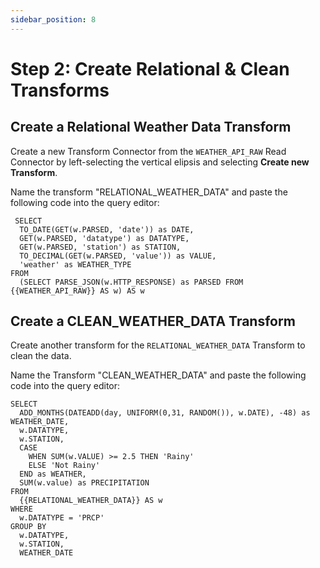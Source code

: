 ```yaml
---
sidebar_position: 8
---
```


# Step 2: Create Relational & Clean Transforms

## Create a Relational Weather Data Transform
Create a new Transform Connector from the `WEATHER_API_RAW` Read Connector by left-selecting the vertical elipsis and selecting **Create new Transform**. 

Name the transform "RELATIONAL_WEATHER_DATA" and paste the following code into the query editor:

```
 SELECT
  TO_DATE(GET(w.PARSED, 'date')) as DATE,
  GET(w.PARSED, 'datatype') as DATATYPE, 
  GET(w.PARSED, 'station') as STATION,
  TO_DECIMAL(GET(w.PARSED, 'value')) as VALUE,
  'weather' as WEATHER_TYPE
FROM
  (SELECT PARSE_JSON(w.HTTP_RESPONSE) as PARSED FROM {{WEATHER_API_RAW}} AS w) AS w
  ```

## Create a CLEAN_WEATHER_DATA Transform
Create another transform for the `RELATIONAL_WEATHER_DATA` Transform to clean the data. 

Name the Transform "CLEAN_WEATHER_DATA" and paste the following code into the query editor:

```
SELECT 
  ADD_MONTHS(DATEADD(day, UNIFORM(0,31, RANDOM()), w.DATE), -48) as WEATHER_DATE,
  w.DATATYPE,
  w.STATION,
  CASE
    WHEN SUM(w.VALUE) >= 2.5 THEN 'Rainy'
    ELSE 'Not Rainy'
  END as WEATHER,
  SUM(w.value) as PRECIPITATION
FROM
  {{RELATIONAL_WEATHER_DATA}} AS w
WHERE
  w.DATATYPE = 'PRCP'
GROUP BY
  w.DATATYPE,
  w.STATION,
  WEATHER_DATE
  ```